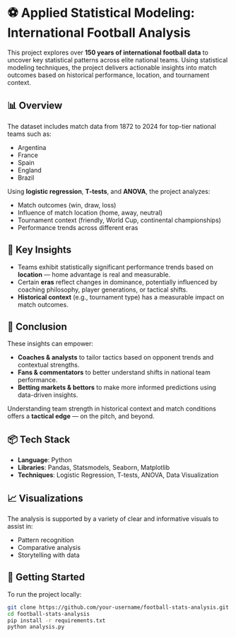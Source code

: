 # ⚽ Applied Statistical Modeling: International Football Analysis

This project explores over **150 years of international football data** to uncover key statistical patterns across elite national teams. Using statistical modeling techniques, the project delivers actionable insights into match outcomes based on historical performance, location, and tournament context.

## 📊 Overview

The dataset includes match data from 1872 to 2024 for top-tier national teams such as:
- Argentina
- France
- Spain
- England
- Brazil

Using **logistic regression**, **T-tests**, and **ANOVA**, the project analyzes:
- Match outcomes (win, draw, loss)
- Influence of match location (home, away, neutral)
- Tournament context (friendly, World Cup, continental championships)
- Performance trends across different eras

## 🧠 Key Insights

- Teams exhibit statistically significant performance trends based on **location** — home advantage is real and measurable.
- Certain **eras** reflect changes in dominance, potentially influenced by coaching philosophy, player generations, or tactical shifts.
- **Historical context** (e.g., tournament type) has a measurable impact on match outcomes.

## 🧾 Conclusion

These insights can empower:
- **Coaches & analysts** to tailor tactics based on opponent trends and contextual strengths.
- **Fans & commentators** to better understand shifts in national team performance.
- **Betting markets & bettors** to make more informed predictions using data-driven insights.

Understanding team strength in historical context and match conditions offers a **tactical edge** — on the pitch, and beyond.

## 📦 Tech Stack

- **Language**: Python
- **Libraries**: Pandas, Statsmodels, Seaborn, Matplotlib
- **Techniques**: Logistic Regression, T-tests, ANOVA, Data Visualization

## 📈 Visualizations

The analysis is supported by a variety of clear and informative visuals to assist in:
- Pattern recognition
- Comparative analysis
- Storytelling with data

## 🚀 Getting Started

To run the project locally:

```bash
git clone https://github.com/your-username/football-stats-analysis.git
cd football-stats-analysis
pip install -r requirements.txt
python analysis.py

